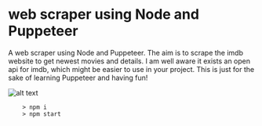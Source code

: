 # web scraper using Node and Puppeteer

A web scraper using Node and Puppeteer. The aim is to scrape the imdb website to get newest movies and details. 
I am well aware it exists an open api for imdb, which might be easier to use in your project. 
This is just for the sake of learning Puppeteer and having fun!

![alt text](https://res.cloudinary.com/practicaldev/image/fetch/s--nqg-4ZB4--/c_imagga_scale,f_auto,fl_progressive,h_900,q_auto,w_1600/https://dev-to-uploads.s3.amazonaws.com/i/26i0blba3fa7mysajsox.png)


```
	> npm i
	> npm start
```
